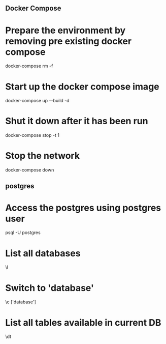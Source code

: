 ## Docker Compose

# Prepare the environment by removing pre existing docker compose
docker-compose rm -f

# Start up the docker compose image
docker-compose up --build -d

# Shut it down after it has been run
docker-compose stop -t 1


# Stop the network
docker-compose down



## postgres

# Access the postgres using postgres user
psql -U postgres

# List all databases
\l

# Switch to 'database'
\c ['database']

# List all tables available in current DB
\dt

